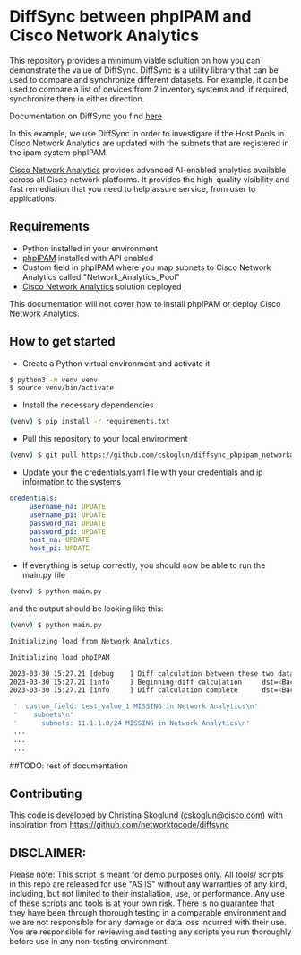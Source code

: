 # DiffSync between phpIPAM and Cisco Network Analytics
This repository provides a minimum viable soluition on how you can demonstrate the value of DiffSync. DiffSync is a utility library that can be used to compare and synchronize different datasets. For example, it can be used to compare a list of devices from 2 inventory systems and, if required, synchronize them in either direction. 

Documentation on DiffSync you find [here](https://diffsync.readthedocs.io/en/latest/)

In this example, we use DiffSync in order to investigare if the Host Pools in Cisco Network Analytics are updated with the subnets that are registered in the ipam system phpIPAM. 

[Cisco Network Analytics](https://www.cisco.com/c/en/us/solutions/analytics.html) provides advanced AI-enabled analytics available across all Cisco network platforms. It provides the high-quality visibility and fast remediation that you need to help assure service, from user to applications.

## Requirements
- Python installed in your environment
- [phpIPAM](https://phpipam.net/) installed with API enabled
- Custom field in phpIPAM where you map subnets to Cisco Network Analytics called "Network_Analytics_Pool"
- [Cisco Network Analytics](https://www.cisco.com/c/en/us/solutions/analytics.html) solution deployed

This documentation will not cover how to install phpIPAM or deploy Cisco Network Analytics. 

## How to get started
- Create a Python virtual environment and activate it
```bash
$ python3 -m venv venv
$ source venv/bin/activate
```
- Install the necessary dependencies
```bash
(venv) $ pip install -r requirements.txt
```
- Pull this repository to your local environment
```bash
(venv) $ git pull https://github.com/cskoglun/diffsync_phpipam_networkanalytics.git
```
- Update your the credentials.yaml file with your credentials and ip information to the systems
```yaml
credentials:
     username_na: UPDATE
     username_pi: UPDATE
     password_na: UPDATE
     password_pi: UPDATE
     host_na: UPDATE
     host_pi: UPDATE
```
- If everything is setup correctly, you should now be able to run the main.py file
```bash
(venv) $ python main.py
```
and the output should be looking like this: 
```bash
(venv) $ python main.py 

Initializing load from Network Analytics

Initializing load phpIPAM

2023-03-30 15:27.21 [debug    ] Diff calculation between these two datasets will involve 49 models dst=<Backend B "phpIPAM"> flags=<DiffSyncFlags.NONE: 0> src=<Backend A "Network Analytics">
2023-03-30 15:27.21 [info     ] Beginning diff calculation     dst=<Backend B "phpIPAM"> flags=<DiffSyncFlags.NONE: 0> src=<Backend A "Network Analytics">
2023-03-30 15:27.21 [info     ] Diff calculation complete      dst=<Backend B "phpIPAM"> flags=<DiffSyncFlags.NONE: 0> src=<Backend A "Network Analytics">

 '  custom_field: test_value_1 MISSING in Network Analytics\n'
 '    subnets\n'
 '      subnets: 11.1.1.0/24 MISSING in Network Analytics\n'
 ...
 ...
 ...
```

##TODO: rest of documentation 

## Contributing
This code is developed by Christina Skoglund (cskoglun@cisco.com) with inspiration from https://github.com/networktocode/diffsync

## DISCLAIMER:
Please note: This script is meant for demo purposes only. All tools/ scripts in this repo are released for use "AS IS" without any warranties of any kind, including, but not limited to their installation, use, or performance. Any use of these scripts and tools is at your own risk. There is no guarantee that they have been through thorough testing in a comparable environment and we are not responsible for any damage or data loss incurred with their use. You are responsible for reviewing and testing any scripts you run thoroughly before use in any non-testing environment.